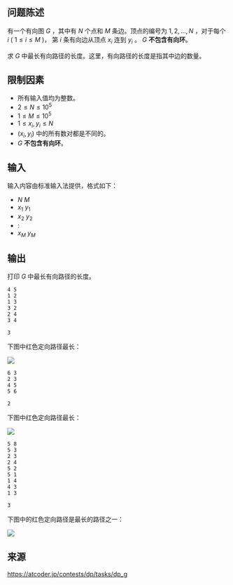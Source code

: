 ## 问题陈述

有一个有向图 $G$ ，其中有 $N$ 个点和 $M$ 条边。顶点的编号为 $1, 2, \ldots, N$ ，对于每个 $i$ ( $1 \leq i \leq M$ )， 第 $i$ 条有向边从顶点 $x_i$ 连到 $y_i$ 。 $G$ **不包含有向环**。

求 $G$ 中最长有向路径的长度。这里，有向路径的长度是指其中边的数量。

## 限制因素

- 所有输入值均为整数。
- $2 \leq N \leq 10^5$
- $1 \leq M \leq 10^5$
- $1 \leq x_i, y_i \leq N$
- $(x_i, y_i)$ 中的所有数对都是不同的。
- $G$ **不包含有向环**。

## 输入

输入内容由标准输入法提供，格式如下：

- $N$ $M$
- $x_1$ $y_1$
- $x_2$ $y_2$
- $:$
- $x_M$ $y_M$

## 输出

打印 $G$ 中最长有向路径的长度。


```input1
4 5
1 2
1 3
3 2
2 4
3 4
``` 

```output1
3
```

下图中红色定向路径最长：

![](file://longest_0_muffet.png)

```input2
6 3
2 3
4 5
5 6
``` 

```output2
2
```

下图中红色定向路径最长：

![](file://longest_1_muffet.png)

```input3
5 8
5 3
2 3
2 4
5 2
5 1
1 4
4 3
1 3
``` 

```output3
3
```

下图中的红色定向路径是最长的路径之一：

![](file://longest_2_muffet.png)

## 来源

https://atcoder.jp/contests/dp/tasks/dp_g